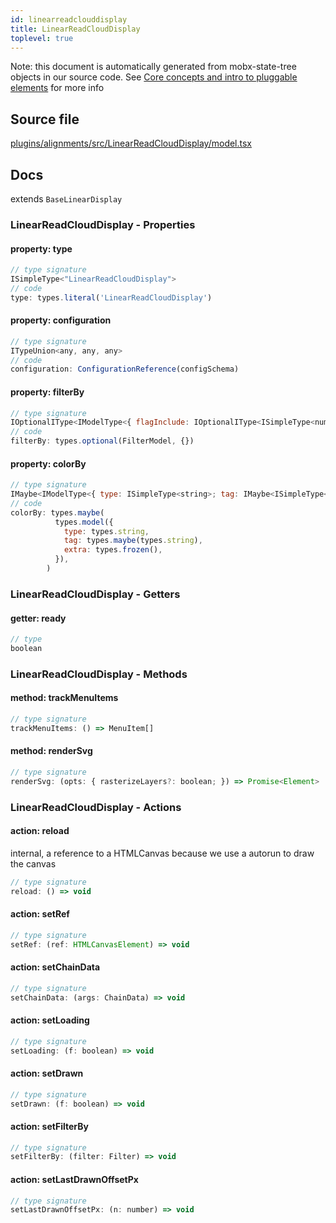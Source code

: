 ```yaml
---
id: linearreadclouddisplay
title: LinearReadCloudDisplay
toplevel: true
---
```


Note: this document is automatically generated from mobx-state-tree objects in
our source code. See
[Core concepts and intro to pluggable elements](/docs/developer_guide/) for more
info

## Source file

[plugins/alignments/src/LinearReadCloudDisplay/model.tsx](https://github.com/GMOD/jbrowse-components/blob/main/plugins/alignments/src/LinearReadCloudDisplay/model.tsx)

## Docs

extends `BaseLinearDisplay`

### LinearReadCloudDisplay - Properties

#### property: type

```js
// type signature
ISimpleType<"LinearReadCloudDisplay">
// code
type: types.literal('LinearReadCloudDisplay')
```

#### property: configuration

```js
// type signature
ITypeUnion<any, any, any>
// code
configuration: ConfigurationReference(configSchema)
```

#### property: filterBy

```js
// type signature
IOptionalIType<IModelType<{ flagInclude: IOptionalIType<ISimpleType<number>, [undefined]>; flagExclude: IOptionalIType<ISimpleType<number>, [undefined]>; readName: IMaybe<...>; tagFilter: IMaybe<...>; }, {}, _NotCustomized, _NotCustomized>, [...]>
// code
filterBy: types.optional(FilterModel, {})
```

#### property: colorBy

```js
// type signature
IMaybe<IModelType<{ type: ISimpleType<string>; tag: IMaybe<ISimpleType<string>>; extra: IType<any, any, any>; }, {}, _NotCustomized, _NotCustomized>>
// code
colorBy: types.maybe(
          types.model({
            type: types.string,
            tag: types.maybe(types.string),
            extra: types.frozen(),
          }),
        )
```

### LinearReadCloudDisplay - Getters

#### getter: ready

```js
// type
boolean
```

### LinearReadCloudDisplay - Methods

#### method: trackMenuItems

```js
// type signature
trackMenuItems: () => MenuItem[]
```

#### method: renderSvg

```js
// type signature
renderSvg: (opts: { rasterizeLayers?: boolean; }) => Promise<Element>
```

### LinearReadCloudDisplay - Actions

#### action: reload

internal, a reference to a HTMLCanvas because we use a autorun to draw the
canvas

```js
// type signature
reload: () => void
```

#### action: setRef

```js
// type signature
setRef: (ref: HTMLCanvasElement) => void
```

#### action: setChainData

```js
// type signature
setChainData: (args: ChainData) => void
```

#### action: setLoading

```js
// type signature
setLoading: (f: boolean) => void
```

#### action: setDrawn

```js
// type signature
setDrawn: (f: boolean) => void
```

#### action: setFilterBy

```js
// type signature
setFilterBy: (filter: Filter) => void
```

#### action: setLastDrawnOffsetPx

```js
// type signature
setLastDrawnOffsetPx: (n: number) => void
```
